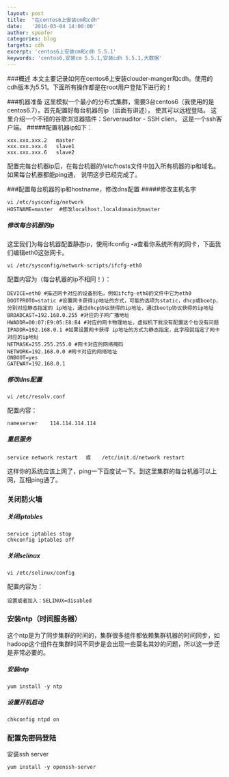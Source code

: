 ```yaml
---
layout: post
title:  "在centos6上安装cm和cdh"
date:   '2016-03-04 14:00:00'
author: spoofer
categories: blog
targets: cdh
excerpt: 'centos6上安装cm和cdh 5.5.1'
keywords: 'centos6,安装cm 5.5.1,安装cdh 5.5.1,大数据'
---
```


###概述
本文主要记录如何在centos6上安装clouder-manger和cdh。使用的cdh版本为5.51。下面所有操作都是在root用户登陆下进行的！

###机器准备
这里模拟一个最小的分布式集群，需要3台centos6（我使用的是centos6.7）。首先配置好每台机器的ip（后面有讲述）， 使其可以远程登陆。
这里介绍一个不错的谷歌浏览器插件：Serverauditor - SSH clien， 这是一个ssh客户端。
#####配置机器ip如下：
```
xxx.xxx.xxx.2   master
xxx.xxx.xxx.4   slave1
xxx.xxx.xxx.6   slave2
```
配置完每台机器ip后，在每台机器的/etc/hosts文件中加入所有机器的ip和域名。如果每台机器都能ping通， 说明这步已经完成了。

###配置每台机器的ip和hostname，修改dns配置
#####修改主机名字
```
vi /etc/sysconfig/network
HOSTNAME=master  #修改localhost.localdomain为master
```
##### 修改每台机器的ip
这里我们为每台机器配置静态ip，使用ifconfig -a查看你系统所有的网卡，下面我们编辑eth0这张网卡。
```
vi /etc/sysconfig/network-scripts/ifcfg-eth0
```
配置内容为（每台机器的ip不相同！）：
```
DEVICE=eth0 #描述网卡对应的设备别名，例如ifcfg-eth0的文件中它为eth0
BOOTPROTO=static #设置网卡获得ip地址的方式，可能的选项为static，dhcp或bootp，分别对应静态指定的 ip地址，通过dhcp协议获得的ip地址，通过bootp协议获得的ip地址
BROADCAST=192.168.0.255 #对应的子网广播地址
HWADDR=00:07:E9:05:E8:B4 #对应的网卡物理地址，虚拟机下我没有配置这个也没有问题
IPADDR=192.168.0.1 #如果设置网卡获得 ip地址的方式为静态指定，此字段就指定了网卡对应的ip地址
NETMASK=255.255.255.0 #网卡对应的网络掩码
NETWORK=192.168.0.0 #网卡对应的网络地址
ONBOOT=yes
GATEWAY=192.168.0.1

```

##### 修改dns配置
```
vi /etc/resolv.conf
```
配置内容：
```
nameserver    114.114.114.114
```

##### 重启服务
```
service network restart 　或 　 /etc/init.d/network restart
```
这样你的系统应该上网了，ping一下百度试一下。到这里集群的每台机器可以上网，互相ping通了。


### 关闭防火墙
##### 关闭iptables
```
service iptables stop
chkconfig iptables off
```
##### 关闭selinux
```
vi /etc/selinux/config
```
配置内容为：
```
设置或者加入：SELINUX=disabled
```

### 安装ntp（时间服务器）
这个ntp是为了同步集群的时间的，集群很多组件都依赖集群机器的时间同步，如hadoop这个组件在集群时间不同步是会出现一些莫名其妙的问题，所以这一步还是非常必要的。

##### 安装ntp
```
yum install -y ntp
```
##### 设置开机启动
```
chkconfig ntpd on
```

### 配置免密码登陆
安装ssh server
```
yum install -y openssh-server
```
